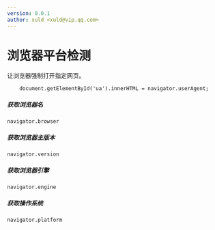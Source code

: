 ```yaml
---
version: 0.0.1
author: xuld <xuld@vip.qq.com>
---
```

# 浏览器平台检测
让浏览器强制打开指定网页。

        document.getElementById('ua').innerHTML = navigator.userAgent;

##### 获取浏览器名
```
navigator.browser
```

##### 获取浏览器主版本
```
navigator.version
```

##### 获取浏览器引擎
```
navigator.engine
```

##### 获取操作系统
```
navigator.platform
```

